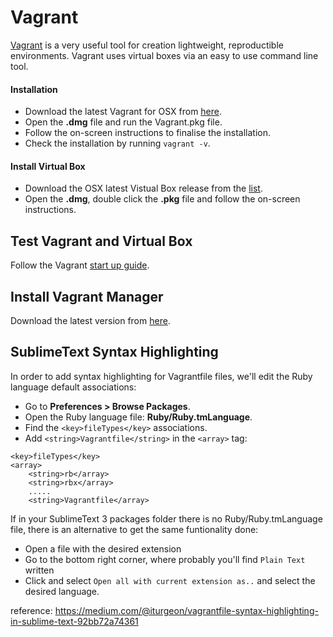 # Vagrant

[Vagrant](https://www.vagrantup.com) is a very useful tool for creation lightweight, reproductible environments. Vagrant uses virtual boxes via an easy to use command line tool.

#### Installation

* Download the latest Vagrant for OSX from [here](https://www.vagrantup.com/downloads.html).
* Open the **.dmg** file and run the Vagrant.pkg file.
* Follow the on-screen instructions to finalise the installation.
* Check the installation by running `vagrant -v`.

#### Install Virtual Box

* Download the OSX latest Vistual Box release from the [list](https://www.virtualbox.org/wiki/Downloads).
* Open the **.dmg**, double click the **.pkg** file and follow the on-screen instructions.

## Test Vagrant and Virtual Box

Follow the Vagrant [start up guide](https://docs.vagrantup.com/v2/getting-started/project_setup.html).

## Install Vagrant Manager

Download the latest version from [here](http://vagrantmanager.com/downloads/).

## SublimeText Syntax Highlighting

In order to add syntax highlighting for Vagrantfile files, we'll edit the Ruby language default associations:

* Go to **Preferences > Browse Packages**.
* Open the Ruby language file: **Ruby/Ruby.tmLanguage**.
* Find the `<key>fileTypes</key>` associations.
* Add `<string>Vagrantfile</string>` in the `<array>` tag:

```
<key>fileTypes</key>
<array>
    <string>rb</array>
    <string>rbx</array>
    .....
    <string>Vagrantfile</array>
```

If in your SublimeText 3 packages folder there is no Ruby/Ruby.tmLanguage file, there is an alternative to get the same funtionality done:
* Open a file with the desired extension
* Go to the bottom right corner, where probably you'll find `Plain Text` written
* Click and select `Open all with current extension as..` and select the desired language.

reference: https://medium.com/@iturgeon/vagrantfile-syntax-highlighting-in-sublime-text-92bb72a74361